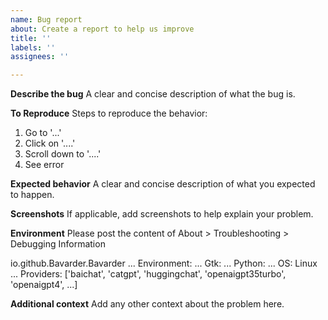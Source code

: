 ```yaml
---
name: Bug report
about: Create a report to help us improve
title: ''
labels: ''
assignees: ''

---
```


**Describe the bug**
A clear and concise description of what the bug is.

**To Reproduce**
Steps to reproduce the behavior:
1. Go to '...'
2. Click on '....'
3. Scroll down to '....'
4. See error

**Expected behavior**
A clear and concise description of what you expected to happen.

**Screenshots**
If applicable, add screenshots to help explain your problem.

**Environment**
Please post the content of About > Troubleshooting > Debugging Information 

io.github.Bavarder.Bavarder ...
Environment: ...
Gtk: ...
Python: ...
OS: Linux ...
Providers: ['baichat', 'catgpt', 'huggingchat', 'openaigpt35turbo', 'openaigpt4', ...]

**Additional context**
Add any other context about the problem here.

